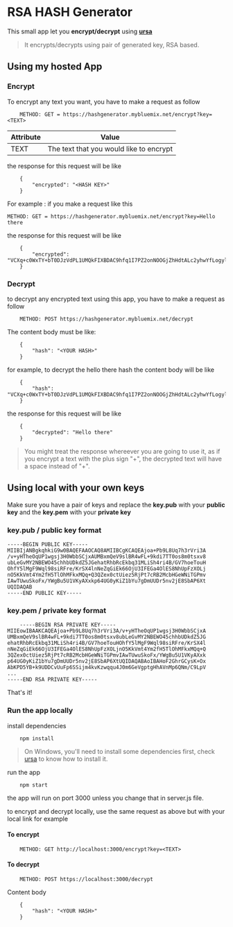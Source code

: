 # RSA HASH Generator 

This small app let you **encrypt/decrypt** using **[ursa](https://www.npmjs.com/package/ursa)**

> It encrypts/decrypts using pair of generated key, RSA based.

## Using my hosted App

### Encrypt

 To encrypt any text you want, you have to make a request as follow 

```
    METHOD: GET = https://hashgenerator.mybluemix.net/encrypt?key=<TEXT>

```

| Attribute | Value |
| --- | --- |
| TEXT | The text that you would like to encrypt |

the response for this request will be like 

```
    {
        "encrypted": "<HASH KEY>"
    }
```


For example : 
if you make a request like this 

```
METHOD: GET = https://hashgenerator.mybluemix.net/encrypt?key=Hello there
```

the response for this request will be like 

```
    {
        "encrypted": "VCXq+c0WxTY+bT0DJzVdPL1UMQkFIXBDAC9hfq1I7PZ2onNOOGjZhHdtALc2yhwYfLogyll9NNJjcypuYHKaHaJQAdU2yIOrGenJk/L8xPu4mVqhKnMDKklqKkDeD17+x8oEVZW373+2IAEoOOx/g8OOMC0S3bm4B7buHyPMgOGuYEQ3rWUCkD7YZxErh+0Fg3Y5hogG9uhUOldprUx7ImULjYuvlacGoMZ42LVTw7IC/Y7vXSLjxuBS44s52baRvrlzhseLQLWiPC8jjh1qj90LKtHtvnmKMSlO9yUIM4xCwcjoS04/A1pPcMCArQDCPHTi2ZbB42S4DXbZ1pGU1w=="
    }
```
    

### Decrypt

to decrypt any encrypted text using this app, you have to make a request as follow

```
    METHOD: POST https://hashgenerator.mybluemix.net/decrypt
```

The content body must be like: 

```
    {
        "hash": "<YOUR HASH>"
    }
```

for example, to decrypt the hello there hash the content body will be like

```
    {
	    "hash": "VCXq+c0WxTY+bT0DJzVdPL1UMQkFIXBDAC9hfq1I7PZ2onNOOGjZhHdtALc2yhwYfLogyll9NNJjcypuYHKaHaJQAdU2yIOrGenJk/L8xPu4mVqhKnMDKklqKkDeD17+x8oEVZW373+2IAEoOOx/g8OOMC0S3bm4B7buHyPMgOGuYEQ3rWUCkD7YZxErh+0Fg3Y5hogG9uhUOldprUx7ImULjYuvlacGoMZ42LVTw7IC/Y7vXSLjxuBS44s52baRvrlzhseLQLWiPC8jjh1qj90LKtHtvnmKMSlO9yUIM4xCwcjoS04/A1pPcMCArQDCPHTi2ZbB42S4DXbZ1pGU1w=="
    }
```

the response for this request will be like 

```
    {
        "decrypted": "Hello there"
    }
```

> You might treat the response whereever you are going to use it, as if you encrypt a text with the plus sign "+", the decrypted text will have a space instead of "+". 

## Using local with your own keys

Make sure you have a pair of keys and replace the **key.pub** with your **public key** and the **key.pem** with your **private key** 

### key.pub / public key format

```
-----BEGIN PUBLIC KEY-----
MIIBIjANBgkqhkiG9w0BAQEFAAOCAQ8AMIIBCgKCAQEAjoa+Pb9L8Uq7h3rVri3A
/v+yHTheOqUP1wgsj3H0WbbSCjxAUMBxmQeV9slBR4wFL+9kdi7TT0os8m0tsxv8
ubLeGvMY2NBEWO45chhbUDkdZ5JGehatRhbRcEkbq31MLiSh4ri4B/GV7hoeTouH
OhfY5lMgF9Wql98siRFre/KrSX4lnNeZqGiEk66OjU3IFEGa4OlES8NhUpFzXOLj
nO5KkVmt4Ym2fH5TlOhMFkxMQq+Q3QZex0ctUiez5RjPt7cRB2McbHGeWNiTGPmv
IAwTUwuSkoFx/YWgBu5U1VKyAXxkp64UG0yKiZ1bYu7gDmUUDr5nv2jE8SbAP6Xt
UQIDAQAB
-----END PUBLIC KEY-----
```

### key.pem / private key format

```
    -----BEGIN RSA PRIVATE KEY-----
MIIEowIBAAKCAQEAjoa+Pb9L8Uq7h3rVri3A/v+yHTheOqUP1wgsj3H0WbbSCjxA
UMBxmQeV9slBR4wFL+9kdi7TT0os8m0tsxv8ubLeGvMY2NBEWO45chhbUDkdZ5JG
ehatRhbRcEkbq31MLiSh4ri4B/GV7hoeTouHOhfY5lMgF9Wql98siRFre/KrSX4l
nNeZqGiEk66OjU3IFEGa4OlES8NhUpFzXOLjnO5KkVmt4Ym2fH5TlOhMFkxMQq+Q
3QZex0ctUiez5RjPt7cRB2McbHGeWNiTGPmvIAwTUwuSkoFx/YWgBu5U1VKyAXxk
p64UG0yKiZ1bYu7gDmUUDr5nv2jE8SbAP6XtUQIDAQABAoIBAHoF2GhrGCysK+Ox
AbKPD5YB+k9UDDCvUuFp6SSijm4kvKzwqqu4J0m6GeVgptgHhAVnMp6QNm/C9LpV
...
-----END RSA PRIVATE KEY-----
```

That's it! 

### Run the app locally 

install dependencies

```
    npm install
```

> On Windows, you'll need to install some dependencies first, check [ursa](https://www.npmjs.com/package/ursa) to know how to install it.

run the app

```
    npm start
```

the app will run on port 3000 unless you change that in server.js file.

to encrypt and decrypt locally, use the same request as above but with your local link 
for example 

#### To encrypt 
```
    METHOD: GET http://localhost:3000/encrypt?key=<TEXT>
``` 

#### To decrypt 

```
    METHOD: POST https://localhost:3000/decrypt
```

Content body
```
    {
        "hash": "<YOUR HASH>"
    }
```